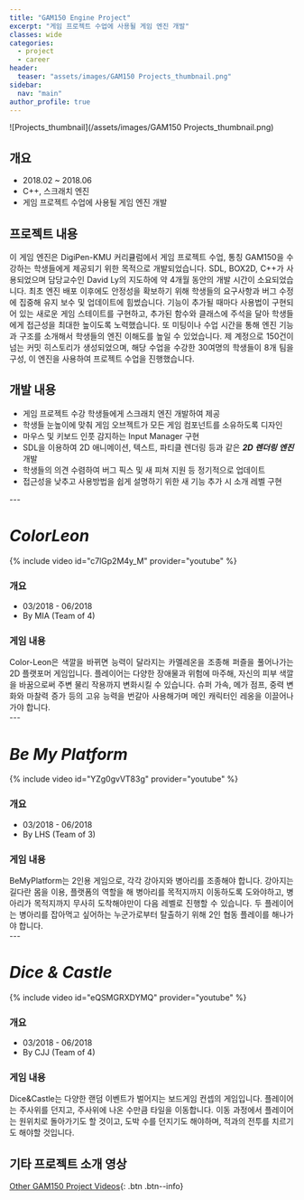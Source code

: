 ```yaml
---
title: "GAM150 Engine Project"
excerpt: "게임 프로젝트 수업에 사용될 게임 엔진 개발"
classes: wide
categories: 
  - project
  - career
header:
  teaser: "assets/images/GAM150 Projects_thumbnail.png"
sidebar:
  nav: "main"
author_profile: true
---
```


![Projects_thumbnail](/assets/images/GAM150 Projects_thumbnail.png)
  
## 개요
* 2018.02 ~ 2018.06
* C++, 스크래치 엔진
* 게임 프로젝트 수업에 사용될 게임 엔진 개발

## 프로젝트 내용
<div style="text-align: justify" markdown="1">
이 게임 엔진은 DigiPen-KMU 커리큘럼에서 게임 프로젝트 수업, 통칭 GAM150을 수강하는 학생들에게 제공되기 위한 목적으로 개발되었습니다.  
SDL, BOX2D, C++가 사용되었으며 담당교수인 David Ly의 지도하에 약 4개월 동안의 개발 시간이 소요되었습니다.  
최초 엔진 배포 이후에도 안정성을 확보하기 위해 학생들의 요구사항과 버그 수정에 집중해 유지 보수 및 업데이트에 힘썼습니다.  
기능이 추가될 때마다 사용법이 구현되어 있는 새로운 게임 스테이트를 구현하고, 추가된 함수와 클래스에 주석을 달아 학생들에게 접근성을 최대한 높이도록 노력했습니다.  
또 미팅이나 수업 시간을 통해 엔진 기능과 구조를 소개해서 학생들의 엔진 이해도를 높일 수 있었습니다.
제 계정으로 150건이 넘는 커밋 히스토리가 생성되었으며, 해당 수업을 수강한 30여명의 학생들이 8개 팀을 구성, 이 엔진을 사용하여 프로젝트 수업을 진행했습니다.  
  
## 개발 내용
* 게임 프로젝트 수강 학생들에게 스크래치 엔진 개발하여 제공
* 학생들 눈높이에 맞춰 게임 오브젝트가 모든 게임 컴포넌트를 소유하도록 디자인
* 마우스 및 키보드 인풋 감지하는 Input Manager 구현
* SDL을 이용하여 2D 애니메이션, 텍스트, 파티클 렌더링 등과 같은 ***2D 렌더링 엔진*** 개발
* 학생들의 의견 수렴하여 버그 픽스 및 새 피쳐 지원 등 정기적으로 업데이트
* 접근성을 낮추고 사용방법을 쉽게 설명하기 위한 새 기능 추가 시 소개 레벨 구현
</div>
---

# ***ColorLeon***  
{% include video id="c7lGp2M4y_M" provider="youtube" %}

### 개요
* 03/2018 - 06/2018  
* By MIA (Team of 4)

### 게임 내용
<div style="text-align: justify" markdown="1">
Color-Leon은 색깔을 바뀌면 능력이 달라지는 카멜레온을 조종해 퍼즐을 풀어나가는 2D 플랫포머 게임입니다.  
플레이어는 다양한 장애물과 위험에 마주해, 자신의 피부 색깔을 바꿈으로써 주변 물리 작용까지 변화시킬 수 있습니다.  
슈퍼 가속, 메가 점프, 중력 변화와 마찰력 증가 등의 고유 능력을 번갈아 사용해가며 메인 캐릭터인 레옹을 이끌어나가야 합니다.  
</div>
---

# ***Be My Platform***  
{% include video id="YZg0gvVT83g" provider="youtube" %}

### 개요
* 03/2018 - 06/2018  
* By LHS (Team of 3)

### 게임 내용
<div style="text-align: justify" markdown="1">
BeMyPlatform는 2인용 게임으로, 각각 강아지와 병아리를 조종해야 합니다.  
강아지는 길다란 몸을 이용, 플랫폼의 역할을 해 병아리를 목적지까지 이동하도록 도와야하고, 병아리가 목적지까지 무사히 도착해야만이 다음 레벨로 진행할 수 있습니다.  
두 플레이어는 병아리를 잡아먹고 싶어하는 누군가로부터 탈출하기 위해 2인 협동 플레이를 해나가야 합니다.
</div>
---

# ***Dice & Castle***  
{% include video id="eQSMGRXDYMQ" provider="youtube" %}


### 개요
* 03/2018 - 06/2018
* By CJJ (Team of 4)

### 게임 내용
<div style="text-align: justify" markdown="1">
Dice&Castle는 다양한 랜덤 이벤트가 벌어지는 보드게임 컨셉의 게임입니다.  
플레이어는 주사위를 던지고, 주사위에 나온 수만큼 타일을 이동합니다.  
이동 과정에서 플레이어는 원위치로 돌아가기도 할 것이고, 도박 수를 던지기도 해야하며, 적과의 전투를 치르기도 해야할 것입니다.  
</div>

## 기타 프로젝트 소개 영상
[Other GAM150 Project Videos](https://www.youtube.com/playlist?list=PLb1paRaCLIPrr_vOv2o0-PvDDWY467yMn){: .btn .btn--info}